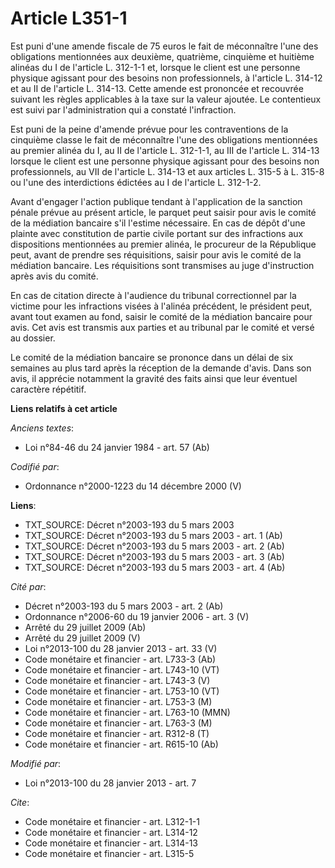 # Article L351-1

Est puni d'une amende fiscale de 75 euros le fait de méconnaître l'une des obligations mentionnées aux deuxième, quatrième,
cinquième et huitième alinéas du I de l'article L. 312-1-1 et, lorsque le client est une personne physique agissant pour des
besoins non professionnels, à l'article L. 314-12 et au II de l'article L. 314-13. Cette amende est prononcée et recouvrée
suivant les règles applicables à la taxe sur la valeur ajoutée. Le contentieux est suivi par l'administration qui a constaté
l'infraction. 

Est puni de la peine d'amende prévue pour les contraventions de la cinquième classe le fait de méconnaître l'une des
obligations mentionnées au premier alinéa du I, au II de l'article L. 312-1-1, au III de l'article L. 314-13 lorsque le
client est une personne physique agissant pour des besoins non professionnels, au VII de l'article L. 314-13 et aux articles
L. 315-5 à L. 315-8 ou l'une des interdictions édictées au I de l'article L. 312-1-2. 

Avant d'engager l'action publique tendant à l'application de la sanction pénale prévue au présent article, le parquet peut
saisir pour avis le comité de la médiation bancaire s'il l'estime nécessaire. En cas de dépôt d'une plainte avec constitution
de partie civile portant sur des infractions aux dispositions mentionnées au premier alinéa, le procureur de la République
peut, avant de prendre ses réquisitions, saisir pour avis le comité de la médiation bancaire. Les réquisitions sont
transmises au juge d'instruction après avis du comité. 

En cas de citation directe à l'audience du tribunal correctionnel par la victime pour les infractions visées à l'alinéa
précédent, le président peut, avant tout examen au fond, saisir le comité de la médiation bancaire pour avis. Cet avis est
transmis aux parties et au tribunal par le comité et versé au dossier. 

Le comité de la médiation bancaire se prononce dans un délai de six semaines au plus tard après la réception de la demande
d'avis. Dans son avis, il apprécie notamment la gravité des faits ainsi que leur éventuel caractère répétitif.

**Liens relatifs à cet article**

_Anciens textes_:

  - Loi n°84-46 du 24 janvier 1984 - art. 57 (Ab)

_Codifié par_:

  - Ordonnance n°2000-1223 du 14 décembre 2000 (V)

**Liens**:

  - TXT_SOURCE: Décret n°2003-193 du 5 mars 2003
  - TXT_SOURCE: Décret n°2003-193 du 5 mars 2003 - art. 1 (Ab)
  - TXT_SOURCE: Décret n°2003-193 du 5 mars 2003 - art. 2 (Ab)
  - TXT_SOURCE: Décret n°2003-193 du 5 mars 2003 - art. 3 (Ab)
  - TXT_SOURCE: Décret n°2003-193 du 5 mars 2003 - art. 4 (Ab)

_Cité par_:

  - Décret n°2003-193 du 5 mars 2003 - art. 2 (Ab)
  - Ordonnance n°2006-60 du 19 janvier 2006 - art. 3 (V)
  - Arrêté du 29 juillet 2009 (Ab)
  - Arrêté du 29 juillet 2009 (V)
  - Loi n°2013-100 du 28 janvier 2013 - art. 33 (V)
  - Code monétaire et financier - art. L733-3 (Ab)
  - Code monétaire et financier - art. L743-10 (VT)
  - Code monétaire et financier - art. L743-3 (V)
  - Code monétaire et financier - art. L753-10 (VT)
  - Code monétaire et financier - art. L753-3 (M)
  - Code monétaire et financier - art. L763-10 (MMN)
  - Code monétaire et financier - art. L763-3 (M)
  - Code monétaire et financier - art. R312-8 (T)
  - Code monétaire et financier - art. R615-10 (Ab)

_Modifié par_:

  - Loi n°2013-100 du 28 janvier 2013 - art. 7

_Cite_:

  - Code monétaire et financier - art. L312-1-1
  - Code monétaire et financier - art. L314-12
  - Code monétaire et financier - art. L314-13
  - Code monétaire et financier - art. L315-5
